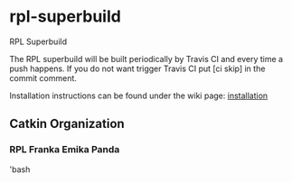 # rpl-superbuild
RPL Superbuild

The RPL superbuild will be built periodically by Travis CI and every time a push happens.  If you do not want trigger Travis CI put [ci skip] in the commit comment.

Installation instructions can be found under the wiki page: [installation](https://github.com/rpl-as-ucl/rpl-superbuild/wiki)

## Catkin Organization
### RPL Franka Emika Panda
'bash
